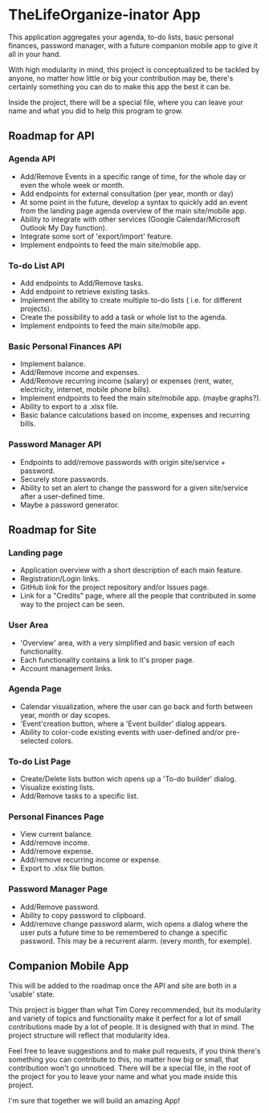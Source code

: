 # TheLifeOrganize-inator App
This application aggregates your agenda, to-do lists, basic personal finances, password manager, with a future companion mobile app to give it all in your hand.

With high modularity in mind, this project is conceptualized to be tackled by anyone, no matter how little or big your contribution may be, there's certainly something you can do to make this app the best it can be.

Inside the project, there will be a special file, where you can leave your name and what you did to help this program to grow.


## Roadmap for API

### Agenda API
* Add/Remove Events in a specific range of time, for the whole day or even the whole week or month.
* Add endpoints for external consultation (per year, month or day)
* At some point in the future, develop a syntax to quickly add an event from the landing page agenda overview of the main site/mobile app.
* Ability to integrate with other services (Google Calendar/Microsoft Outlook My Day function).
* Integrate some sort of 'export/import' feature.
* Implement endpoints to feed the main site/mobile app.

### To-do List API
* Add endpoints to Add/Remove tasks.
* Add endpoint to retrieve existing tasks.
* Implement the ability to create multiple to-do lists ( i.e. for different projects).
* Create the possibility to add a task or whole list to the agenda.
* Implement endpoints to feed the main site/mobile app.


### Basic Personal Finances API
* Implement balance. 
* Add/Remove income and expenses.
* Add/Remove recurring income (salary) or expenses (rent, water, electricity, internet, mobile phone bills).
* Implement endpoints to feed the main site/mobile app. (maybe graphs?).
* Ability to export to a .xlsx file.
* Basic balance calculations based on income, expenses and recurring bills.

### Password Manager API
* Endpoints to add/remove passwords with origin site/service + password.
* Securely store passwords.
* Ability to set an alert to change the password for a given site/service after a user-defined time.
* Maybe a password generator.



## Roadmap for Site

### Landing page
* Application overview with a short description of each main feature.
* Registration/Login links.
* GitHub link for the project repository and/or Issues page.
* Link for a "Credits" page, where all the people that contributed in some way to the project can be seen.

### User Area
* 'Overview' area, with a very simplified and basic version of each functionality.
* Each functionality contains a link to it's proper page.
* Account management links.

### Agenda Page
* Calendar visualization, where the user can go back and forth between year, month or day scopes.
* 'Event'creation button, where a 'Event builder' dialog appears.
* Ability to color-code existing events with user-defined and/or pre-selected colors.

### To-do List Page
* Create/Delete lists button wich opens up a 'To-do builder' dialog.
* Visualize existing lists.
* Add/Remove tasks to a specific list.

### Personal Finances Page
* View current balance.
* Add/remove income.
* Add/remove expense.
* Add/remove recurring income or expense.
* Export to .xlsx file button.

### Password Manager Page
* Add/Remove password.
* Ability to copy password to clipboard.
* Add/remove change password alarm, wich opens a dialog where the user puts a future time to be remembered to change a specific password. This may be a recurrent alarm. (every month, for exemple).


## Companion Mobile App

This will be added to the roadmap once the API and site are both in a 'usable' state.



This project is bigger than what Tim Corey recommended, but its modularity and variety of topics and functionality make it perfect for a lot of small contributions made by a lot of people. It is designed with that in mind. The project structure will reflect that modularity idea.

Feel free to leave suggestions and to make pull requests, if you think there's something you can contribute to this, no matter how big or small, that contribution won't go unnoticed. There will be a special file, in the root of the project for you to leave your name and what you made inside this project.

I'm sure that together we will build an amazing App!
